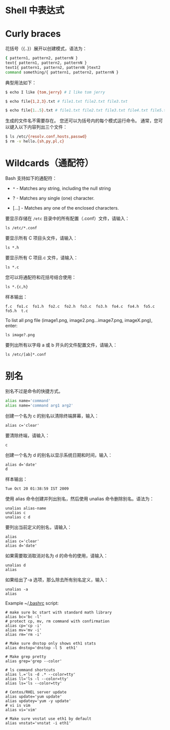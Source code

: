 # Shell 中表达式

# Curly braces

花括号（{..}）展开以创建模式，语法为：

```sh
{ pattern1, pattern2, patternN }
text{ pattern1, pattern2, patternN }
text1{ pattern1, pattern2, patternN }text2
command something/{ pattern1, pattern2, patternN }
```

典型用法如下：

```sh
$ echo I like {tom,jerry} # I like tom jerry

$ echo file{1,2,3}.txt # file1.txt file2.txt file3.txt

$ echo file{1..5}.txt # file1.txt file2.txt file3.txt file4.txt file5.txt
```

生成的文件名不需要存在。 您还可以为括号内的每个模式运行命令。 通常，您可以键入以下内容列出三个文件：

```sh
$ ls /etc/{resolv.conf,hosts,passwd}
$ rm -v hello.{sh,py,pl,c}
```

# Wildcards（通配符）

Bash 支持如下的通配符：

- `*` - Matches any string, including the null string

- ? - Matches any single (one) character.

- [...] - Matches any one of the enclosed characters.

要显示存储在 `/etc` 目录中的所有配置（.conf）文件，请输入：

```
ls /etc/*.conf
```

要显示所有 C 项目头文件，请输入：

```
ls *.h
```

要显示所有 C 项目.c 文件，请输入：

```
ls *.c
```

您可以将通配符和花括号结合使用：

```
ls *.{c,h}
```

样本输出：

```
f.c  fo1.c  fo1.h  fo2.c  fo2.h  fo3.c	fo3.h  fo4.c  fo4.h  fo5.c  fo5.h  t.c
```

To list all png file (image1.png, image2.png...image7.png, imageX.png), enter:

```
ls image?.png
```

要列出所有以字母 a 或 b 开头的文件配置文件，请输入：

```
ls /etc/[ab]*.conf
```

# 别名

别名不过是命令的快捷方式。

```sh
alias name='command'
alias name='command arg1 arg2'
```

创建一个名为 c 的别名以清除终端屏幕，输入：

```
alias c='clear'
```

要清除终端，请输入：

```
c
```

创建一个名为 d 的别名以显示系统日期和时间，输入：

```
alias d='date'
d
```

样本输出：

```
Tue Oct 20 01:38:59 IST 2009
```

使用 alias 命令创建并列出别名，然后使用 unalias 命令删除别名。语法为：

```
unalias alias-name
unalias c
unalias c d
```

要列出当前定义的别名，请输入：

```
alias
alias c='clear'
alias d='date'
```

如果需要取消取消对名为 d 的命令的使用，请输入：

```
unalias d
alias
```

如果给出了-a 选项，那么除去所有别名定义，输入：

```
unalias -a
alias
```

Example ~/[.bashrc](https://bash.cyberciti.biz/guide/.bashrc) script:

```
# make sure bc start with standard math library
alias bc='bc -l'
# protect cp, mv, rm command with confirmation
alias cp='cp -i'
alias mv='mv -i'
alias rm='rm -i'

# Make sure dnstop only shows eth1 stats
alias dnstop='dnstop -l 5  eth1'

# Make grep pretty
alias grep='grep --color'

# ls command shortcuts
alias l.='ls -d .* --color=tty'
alias ll='ls -l --color=tty'
alias ls='ls --color=tty'

# Centos/RHEL server update
alias update='yum update'
alias updatey='yum -y update'
# vi is vim
alias vi='vim'

# Make sure vnstat use eth1 by default
alias vnstat='vnstat -i eth1'
```
